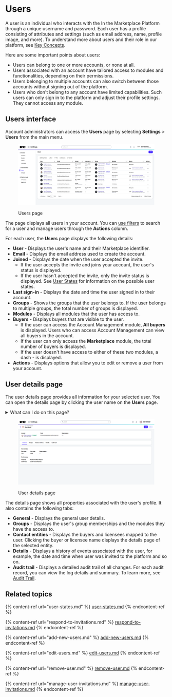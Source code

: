 # Users

A user is an individual who interacts with the In the Marketplace Platform through a unique username and password. Each user has a profile consisting of attributes and settings (such as email address, name,  profile image, and more). To understand more about users and their role in our platform, see [Key Concepts](../../../marketplace-platform/getting-started/key-concepts.md).

Here are some important points about users:&#x20;

* Users can belong to one or more accounts, or none at all.&#x20;
* Users associated with an account have tailored access to modules and functionalities, depending on their permissions.&#x20;
* Users belonging to multiple accounts can also switch between those accounts without signing out of the platform.
* Users who don't belong to any account have limited capabilities. Such users can only sign in to the platform and adjust their profile settings. They cannot access any module.

## Users interface <a href="#agreements-interface" id="agreements-interface"></a>

Account administrators can access the **Users** page by selecting **Settings** > **Users** from the main menu.

<figure><img src="../../../.gitbook/assets/Users.png" alt=""><figcaption><p>Users page</p></figcaption></figure>

The page displays all users in your account. You can [use filters](../../../marketplace-platform/getting-started/interface/customize-the-data-grid.md#filter-data) to search for a user and manage users through the **Actions** column.

For each user, the **Users** page displays the following details:

* **User** - Displays the user's name and their Marketplace identifier.
* **Email** - Displays the email address used to create the account.
* **Joined** - Displays the date when the user accepted the invite.&#x20;
  * If the user accepts the invite and joins your account, the user's status is displayed.&#x20;
  * If the user hasn't accepted the invite, only the invite status is displayed. See [User States](user-states.md) for information on the possible user states.
* **Last sign-in** - Displays the date and time the user signed in to their account.
* **Groups** - Shows the groups that the user belongs to. If the user belongs to multiple groups, the total number of groups is displayed.
* **Modules** - Displays all modules that the user has access to.
* **Buyers** - Displays buyers that are visible to the user.
  * If the user can access the Account Management module, **All buyers** is displayed. Users who can access Account Management can view all buyers in the account.&#x20;
  * If the user can only access the **Marketplace** module, the total number of buyers is displayed.
  * If the user doesn't have access to either of these two modules, a dash - is displayed.
* **Actions** - Displays options that allow you to edit or remove a user from your account.&#x20;

## User details page <a href="#subscription-details" id="subscription-details"></a>

The user details page provides all information for your selected user. You can open the details page by clicking the user name on the **Users** page.&#x20;

<details>

<summary>What can I do on this page?</summary>

From the details page, you can complete the following tasks:&#x20;

* [Edit a user](edit-users.md)
* [Remove a user](remove-user.md)
* [Manage user invitations](manage-user-invitations.md)

</details>

<figure><img src="../../../.gitbook/assets/image (2).png" alt=""><figcaption><p>User details page</p></figcaption></figure>

The details page shows all properties associated with the user's profile. It also contains the following tabs:&#x20;

* **General** - Displays the general user details.&#x20;
* **Groups** - Displays the user's group memberships and the modules they have the access to.
* **Contact entities** - Displays the buyers and licensees mapped to the user. Clicking the buyer or licensee name displays the details page of the selected entity.
* **Details** - Displays a history of events associated with the user, for example, the date and time when user was invited to the platform and so on.
* **Audit trail** - Displays a detailed audit trail of all changes. For each audit record, you can view the log details and summary. To learn more, see [Audit Trail](https://docs.platform.softwareone.com/modules-and-features/settings/audit-trail).

## Related topics

{% content-ref url="user-states.md" %}
[user-states.md](user-states.md)
{% endcontent-ref %}

{% content-ref url="respond-to-invitations.md" %}
[respond-to-invitations.md](respond-to-invitations.md)
{% endcontent-ref %}

{% content-ref url="add-new-users.md" %}
[add-new-users.md](add-new-users.md)
{% endcontent-ref %}

{% content-ref url="edit-users.md" %}
[edit-users.md](edit-users.md)
{% endcontent-ref %}

{% content-ref url="remove-user.md" %}
[remove-user.md](remove-user.md)
{% endcontent-ref %}

{% content-ref url="manage-user-invitations.md" %}
[manage-user-invitations.md](manage-user-invitations.md)
{% endcontent-ref %}
